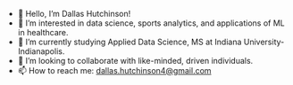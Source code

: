 - 👋 Hello, I’m Dallas Hutchinson!
- 👀 I’m interested in data science, sports analytics, and applications of ML in healthcare.
- 🌱 I’m currently studying Applied Data Science, MS at Indiana University-Indianapolis.
- 💞️ I’m looking to collaborate with like-minded, driven individuals.
- 📫 How to reach me: dallas.hutchinson4@gmail.com

<!---
dallas-hutch/dallas-hutch is a ✨ special ✨ repository because its `README.md` (this file) appears on your GitHub profile.
You can click the Preview link to take a look at your changes.
--->
